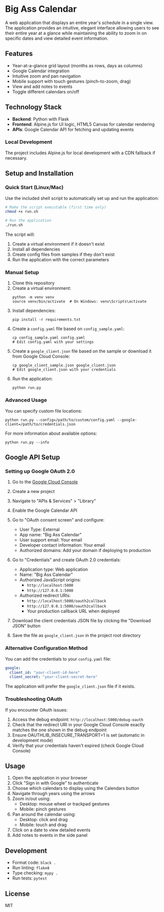 # Big Ass Calendar

A web application that displays an entire year's schedule in a single view. The application provides an intuitive, elegant interface allowing users to see their entire year at a glance while maintaining the ability to zoom in on specific dates and view detailed event information.

## Features

- Year-at-a-glance grid layout (months as rows, days as columns)
- Google Calendar integration
- Intuitive zoom and pan navigation
- Mobile support with touch gestures (pinch-to-zoom, drag)
- View and add notes to events
- Toggle different calendars on/off

## Technology Stack

- **Backend**: Python with Flask
- **Frontend**: Alpine.js for UI logic, HTML5 Canvas for calendar rendering
- **APIs**: Google Calendar API for fetching and updating events

### Local Development

The project includes Alpine.js for local development with a CDN fallback if necessary.

## Setup and Installation

### Quick Start (Linux/Mac)

Use the included shell script to automatically set up and run the application:

```bash
# Make the script executable (first time only)
chmod +x run.sh

# Run the application
./run.sh
```

The script will:
1. Create a virtual environment if it doesn't exist
2. Install all dependencies
3. Create config files from samples if they don't exist
4. Run the application with the correct parameters

### Manual Setup

1. Clone this repository
2. Create a virtual environment:
   ```
   python -m venv venv
   source venv/bin/activate  # On Windows: venv\Scripts\activate
   ```
3. Install dependencies:
   ```
   pip install -r requirements.txt
   ```
4. Create a `config.yaml` file based on `config_sample.yaml`:
   ```
   cp config_sample.yaml config.yaml
   # Edit config.yaml with your settings
   ```
5. Create a `google_client.json` file based on the sample or download it from Google Cloud Console:
   ```
   cp google_client_sample.json google_client.json
   # Edit google_client.json with your credentials
   ```
6. Run the application:
   ```
   python run.py
   ```

### Advanced Usage

You can specify custom file locations:
```
python run.py --config=/path/to/custom/config.yaml --google-client=/path/to/credentials.json
```

For more information about available options:
```
python run.py --info
```

## Google API Setup

### Setting up Google OAuth 2.0

1. Go to the [Google Cloud Console](https://console.cloud.google.com/)
2. Create a new project
3. Navigate to "APIs & Services" > "Library"
4. Enable the Google Calendar API
5. Go to "OAuth consent screen" and configure:
   - User Type: External
   - App name: "Big Ass Calendar" 
   - User support email: Your email
   - Developer contact information: Your email
   - Authorized domains: Add your domain if deploying to production
6. Go to "Credentials" and create OAuth 2.0 credentials:
   - Application type: Web application
   - Name: "Big Ass Calendar"
   - Authorized JavaScript origins:
     - `http://localhost:5000`
     - `http://127.0.0.1:5000`
   - Authorized redirect URIs:
     - `http://localhost:5000/oauth2callback`
     - `http://127.0.0.1:5000/oauth2callback`
     - Your production callback URL when deployed

7. Download the client credentials JSON file by clicking the "Download JSON" button
8. Save the file as `google_client.json` in the project root directory

### Alternative Configuration Method

You can add the credentials to your `config.yaml` file:

```yaml
google:
  client_id: "your-client-id-here"
  client_secret: "your-client-secret-here"
```

The application will prefer the `google_client.json` file if it exists.

### Troubleshooting OAuth

If you encounter OAuth issues:

1. Access the debug endpoint: `http://localhost:5000/debug-oauth`
2. Check that the redirect URI in your Google Cloud Console exactly matches the one shown in the debug endpoint
3. Ensure OAUTHLIB_INSECURE_TRANSPORT=1 is set (automatic in development mode)
4. Verify that your credentials haven't expired (check Google Cloud Console)

## Usage

1. Open the application in your browser
2. Click "Sign in with Google" to authenticate
3. Choose which calendars to display using the Calendars button
4. Navigate through years using the arrows
5. Zoom in/out using:
   - Desktop: mouse wheel or trackpad gestures
   - Mobile: pinch gestures
6. Pan around the calendar using:
   - Desktop: click and drag
   - Mobile: touch and drag
7. Click on a date to view detailed events
8. Add notes to events in the side panel

## Development

- Format code: `black .`
- Run linting: `flake8`
- Type checking: `mypy .`
- Run tests: `pytest`

## License

MIT